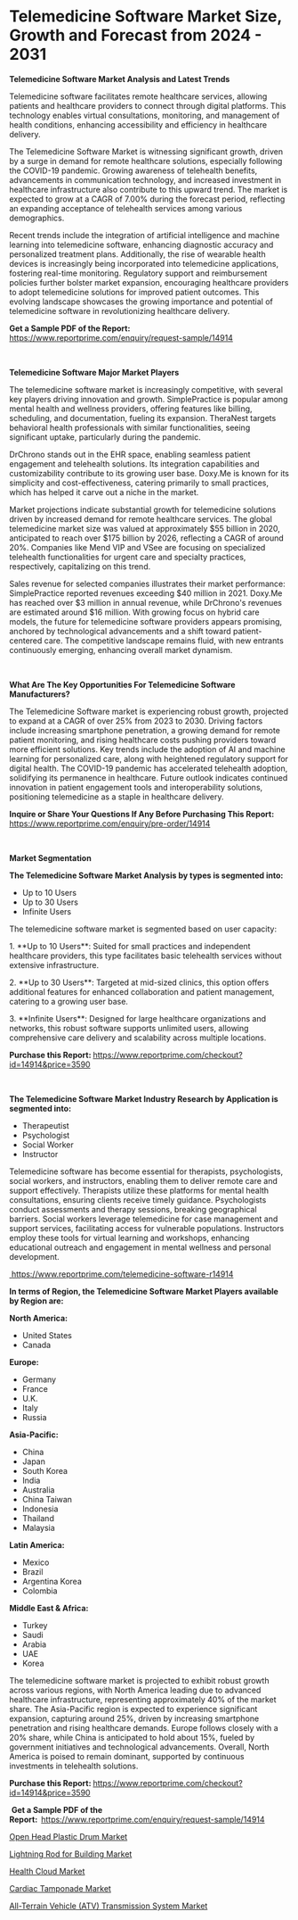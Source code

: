 <p><h1>Telemedicine Software Market Size, Growth and Forecast from 2024 - 2031</h1></p><p><strong>Telemedicine Software Market Analysis and Latest Trends</strong></p>
<p><p>Telemedicine software facilitates remote healthcare services, allowing patients and healthcare providers to connect through digital platforms. This technology enables virtual consultations, monitoring, and management of health conditions, enhancing accessibility and efficiency in healthcare delivery.</p><p>The Telemedicine Software Market is witnessing significant growth, driven by a surge in demand for remote healthcare solutions, especially following the COVID-19 pandemic. Growing awareness of telehealth benefits, advancements in communication technology, and increased investment in healthcare infrastructure also contribute to this upward trend. The market is expected to grow at a CAGR of 7.00% during the forecast period, reflecting an expanding acceptance of telehealth services among various demographics.</p><p>Recent trends include the integration of artificial intelligence and machine learning into telemedicine software, enhancing diagnostic accuracy and personalized treatment plans. Additionally, the rise of wearable health devices is increasingly being incorporated into telemedicine applications, fostering real-time monitoring. Regulatory support and reimbursement policies further bolster market expansion, encouraging healthcare providers to adopt telemedicine solutions for improved patient outcomes. This evolving landscape showcases the growing importance and potential of telemedicine software in revolutionizing healthcare delivery.</p></p>
<p><strong>Get a Sample PDF of the Report:&nbsp;</strong> <a href="https://www.reportprime.com/enquiry/request-sample/14914?utm_campaign=973&utm_medium=2&utm_source=Github&utm_content=ia&utm_term=29112024&utm_id=telemedicine-software">https://www.reportprime.com/enquiry/request-sample/14914</a></p>
<p>&nbsp;</p>
<p><strong>Telemedicine Software Major Market Players</strong></p>
<p><p>The telemedicine software market is increasingly competitive, with several key players driving innovation and growth. SimplePractice is popular among mental health and wellness providers, offering features like billing, scheduling, and documentation, fueling its expansion. TheraNest targets behavioral health professionals with similar functionalities, seeing significant uptake, particularly during the pandemic.</p><p>DrChrono stands out in the EHR space, enabling seamless patient engagement and telehealth solutions. Its integration capabilities and customizability contribute to its growing user base. Doxy.Me is known for its simplicity and cost-effectiveness, catering primarily to small practices, which has helped it carve out a niche in the market.</p><p>Market projections indicate substantial growth for telemedicine solutions driven by increased demand for remote healthcare services. The global telemedicine market size was valued at approximately $55 billion in 2020, anticipated to reach over $175 billion by 2026, reflecting a CAGR of around 20%. Companies like Mend VIP and VSee are focusing on specialized telehealth functionalities for urgent care and specialty practices, respectively, capitalizing on this trend.</p><p>Sales revenue for selected companies illustrates their market performance: SimplePractice reported revenues exceeding $40 million in 2021. Doxy.Me has reached over $3 million in annual revenue, while DrChrono's revenues are estimated around $16 million. With growing focus on hybrid care models, the future for telemedicine software providers appears promising, anchored by technological advancements and a shift toward patient-centered care. The competitive landscape remains fluid, with new entrants continuously emerging, enhancing overall market dynamism.</p></p>
<p>&nbsp;</p>
<p><strong>What Are The Key Opportunities For Telemedicine Software Manufacturers?</strong></p>
<p><p>The Telemedicine Software market is experiencing robust growth, projected to expand at a CAGR of over 25% from 2023 to 2030. Driving factors include increasing smartphone penetration, a growing demand for remote patient monitoring, and rising healthcare costs pushing providers toward more efficient solutions. Key trends include the adoption of AI and machine learning for personalized care, along with heightened regulatory support for digital health. The COVID-19 pandemic has accelerated telehealth adoption, solidifying its permanence in healthcare. Future outlook indicates continued innovation in patient engagement tools and interoperability solutions, positioning telemedicine as a staple in healthcare delivery.</p></p>
<p><strong>Inquire or Share Your Questions If Any Before Purchasing This Report:</strong> <a href="https://www.reportprime.com/enquiry/pre-order/14914?utm_campaign=973&utm_medium=2&utm_source=Github&utm_content=ia&utm_term=29112024&utm_id=telemedicine-software">https://www.reportprime.com/enquiry/pre-order/14914</a></p>
<p>&nbsp;</p>
<p><strong>Market Segmentation</strong></p>
<p><strong>The Telemedicine Software Market Analysis by types is segmented into:</strong></p>
<p><ul><li>Up to 10 Users</li><li>Up to 30 Users</li><li>Infinite Users</li></ul></p>
<p><p>The telemedicine software market is segmented based on user capacity: </p><p>1. **Up to 10 Users**: Suited for small practices and independent healthcare providers, this type facilitates basic telehealth services without extensive infrastructure.</p><p>2. **Up to 30 Users**: Targeted at mid-sized clinics, this option offers additional features for enhanced collaboration and patient management, catering to a growing user base.</p><p>3. **Infinite Users**: Designed for large healthcare organizations and networks, this robust software supports unlimited users, allowing comprehensive care delivery and scalability across multiple locations.</p></p>
<p><strong>Purchase this Report:&nbsp;</strong><a href="https://www.reportprime.com/checkout?id=14914&price=3590&utm_campaign=973&utm_medium=2&utm_source=Github&utm_content=ia&utm_term=29112024&utm_id=telemedicine-software">https://www.reportprime.com/checkout?id=14914&price=3590</a></p>
<p>&nbsp;</p>
<p><strong>The Telemedicine Software Market Industry Research by Application is segmented into:</strong></p>
<p><ul><li>Therapeutist</li><li>Psychologist</li><li>Social Worker</li><li>Instructor</li></ul></p>
<p><p>Telemedicine software has become essential for therapists, psychologists, social workers, and instructors, enabling them to deliver remote care and support effectively. Therapists utilize these platforms for mental health consultations, ensuring clients receive timely guidance. Psychologists conduct assessments and therapy sessions, breaking geographical barriers. Social workers leverage telemedicine for case management and support services, facilitating access for vulnerable populations. Instructors employ these tools for virtual learning and workshops, enhancing educational outreach and engagement in mental wellness and personal development.</p></p>
<p><a href="https://www.reportprime.com/telemedicine-software-r14914?utm_campaign=973&utm_medium=2&utm_source=Github&utm_content=ia&utm_term=29112024&utm_id=telemedicine-software">&nbsp;https://www.reportprime.com/telemedicine-software-r14914</a></p>
<p><strong>In terms of Region, the Telemedicine Software Market Players available by Region are:</strong></p>
<p>
    <p> <strong> North America: </strong>
        <ul>
            <li>United States</li>
            <li>Canada</li>
        </ul>
        </p> 
    <p> <strong> Europe: </strong>
        <ul>
            <li>Germany</li>
            <li>France</li>
            <li>U.K.</li>
            <li>Italy</li>
            <li>Russia</li>
        </ul>
        </p> 
    <p> <strong> Asia-Pacific: </strong>
        <ul>
            <li>China</li>
            <li>Japan</li>
            <li>South Korea</li>
            <li>India</li>
            <li>Australia</li>
            <li>China Taiwan</li>
            <li>Indonesia</li>
            <li>Thailand</li>
            <li>Malaysia</li>
        </ul>
        </p> 
    <p> <strong> Latin America: </strong>
        <ul>
            <li>Mexico</li>
            <li>Brazil</li>
            <li>Argentina Korea</li>
            <li>Colombia</li>
        </ul>
        </p> 
    <p> <strong> Middle East & Africa: </strong>
        <ul>
            <li>Turkey</li>
            <li>Saudi</li>
            <li>Arabia</li>
            <li>UAE</li>
            <li>Korea</li>
        </ul>
    </p>
    </p>
<p><p>The telemedicine software market is projected to exhibit robust growth across various regions, with North America leading due to advanced healthcare infrastructure, representing approximately 40% of the market share. The Asia-Pacific region is expected to experience significant expansion, capturing around 25%, driven by increasing smartphone penetration and rising healthcare demands. Europe follows closely with a 20% share, while China is anticipated to hold about 15%, fueled by government initiatives and technological advancements. Overall, North America is poised to remain dominant, supported by continuous investments in telehealth solutions.</p></p>
<p><strong>Purchase this Report: </strong><a href="https://www.reportprime.com/checkout?id=14914&price=3590&utm_campaign=973&utm_medium=2&utm_source=Github&utm_content=ia&utm_term=29112024&utm_id=telemedicine-software">https://www.reportprime.com/checkout?id=14914&price=3590</a></p>
<p>&nbsp;<strong>Get a Sample PDF of the Report:&nbsp;&nbsp;</strong><a href="https://www.reportprime.com/enquiry/request-sample/14914?utm_campaign=973&utm_medium=2&utm_source=Github&utm_content=ia&utm_term=29112024&utm_id=telemedicine-software">https://www.reportprime.com/enquiry/request-sample/14914</a></p>
<p><strong></strong></p>
<p><p><a href="https://www.linkedin.com/pulse/competitive-intelligence-open-head-plastic-drum-market-y8foe?utm_campaign=973&utm_medium=2&utm_source=Github&utm_content=ia&utm_term=29112024&utm_id=telemedicine-software">Open Head Plastic Drum Market</a></p><p><a href="https://issuu.com/reportprime-2/docs/lightning-rod-for-building-market-size-2030.pptx?utm_campaign=973&utm_medium=2&utm_source=Github&utm_content=ia&utm_term=29112024&utm_id=telemedicine-software">Lightning Rod for Building Market</a></p><p><a href="https://github.com/osbornrdaflalo/Market-Research-Report-List-1/blob/main/health-cloud-market.md?utm_campaign=973&utm_medium=2&utm_source=Github&utm_content=ia&utm_term=29112024&utm_id=telemedicine-software">Health Cloud Market</a></p><p><a href="https://github.com/lashaunm5st/Market-Research-Report-List-1/blob/main/cardiac-tamponade-market.md?utm_campaign=973&utm_medium=2&utm_source=Github&utm_content=ia&utm_term=29112024&utm_id=telemedicine-software">Cardiac Tamponade Market</a></p><p><a href="https://www.linkedin.com/pulse/all-terrain-vehicle-atv-transmission-system-value-chain-mxkwe?utm_campaign=973&utm_medium=2&utm_source=Github&utm_content=ia&utm_term=29112024&utm_id=telemedicine-software">All-Terrain Vehicle (ATV) Transmission System Market</a></p></p>